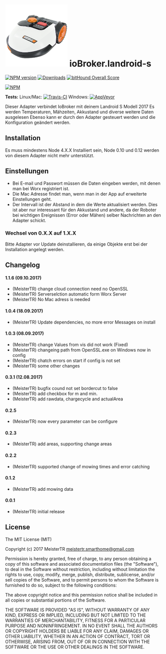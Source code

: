 ![Logo](admin/landroid-s.png)
ioBroker.landroid-s
=============

[![NPM version](http://img.shields.io/npm/v/iobroker.landroid-s.svg)](https://www.npmjs.com/package/iobroker.landroid-s)
[![Downloads](https://img.shields.io/npm/dm/iobroker.landroid-s.svg)](https://www.npmjs.com/package/iobroker.landroid-s)
[![bitHound Overall Score](https://www.bithound.io/github/MeisterTR/ioBroker.landroid-s/badges/score.svg)](https://www.bithound.io/github/MeisterTR/iobroker.landroid-s)

[![NPM](https://nodei.co/npm/iobroker.landroid-s.png?downloads=true)](https://nodei.co/npm/iobroker.landroid-s/)

**Tests:** Linux/Mac: [![Travis-CI](https://api.travis-ci.org/MeisterTR/ioBroker.landroid-s.svg?branch=master)](https://travis-ci.org/MeisterTR/ioBroker.landroid-s)
Windows: [![AppVeyor](https://ci.appveyor.com/api/projects/status/github/MeisterTR/ioBroker.landroid-s?branch=master&svg=true)](https://ci.appveyor.com/project/MeisterTR/ioBroker-landroid-s/)


Dieser Adapter verbindet IoBroker mit deinem Landroid S Modell 2017
Es werden Temperaturen, Mähzeiten, Akkustand und diverse weitere Daten ausgelesen
Ebenso kann er durch den Adapter gesteuert werden und die Konfiguration geändert werden.

## Installation
Es muss mindestens Node 4.X.X Installiert sein, Node 0.10 und 0.12 werden von diesem Adapter nicht mehr unterstützt.

## Einstellungen
- Bei E-mail und Passwort müssen die Daten eingeben werden, mit denen man bei Worx registriert ist.
- Die Mac Adresse findet man, wenn man in der App auf erweiterte Einstellungen geht.
- Der Intervall ist der Abstand in dem die Werte aktualisiert werden.  Dies ist aber nur interessant für den Akkustand und andere, da der Roboter bei wichtigen Ereignissen (Error oder Mähen) selber Nachrichten an den Adapter schickt.

### Wechsel von 0.X.X auf 1.X.X
Bitte Adapter vor Update deinstallieren, da einige Objekte erst bei der Installation angelegt werden.


## Changelog
#### 1.1.6 (09.10.2017)
* (MeisterTR) change cloud connection need no OpenSSL
* (MeisterTR) Serverselction automatic form Worx Server
* (MeisterTR) No Mac adress is needed
#### 1.0.4 (18.09.2017)
* (MeisterTR) Update dependencies, no more error Messages on install
#### 1.0.3 (08.09.2017)
* (MeisterTR) change Values from vis did not work (Fixed)
* (MeisterTR) changeing path from OpenSSL.exe on Windows now in config
* (MeisterTR) chatch errors on start if config is not set
* (MeisterTR) some other changes
#### 0.3.1 (12.08.2017)
* (MeisterTR) bugfix cound not set bordercut to false
* (MeisterTR) add checkbox for m and min.
* (MeisterTR) add rawdata, chargecycle and actualArea
#### 0.2.5
* (MeisterTR) now every parameter can be configure
#### 0.2.3
* (MeisterTR) add areas, supporting change areas
#### 0.2.2
* (MeisterTR) supported change of mowing times and error catching
#### 0.1.2
* (MeisterTR) add mowing data
#### 0.0.1
* (MeisterTR) initial release
 
## License
The MIT License (MIT)

Copyright (c) 2017 MeisterTR <meistertr.smarthome@gmail.com>

Permission is hereby granted, free of charge, to any person obtaining a copy
of this software and associated documentation files (the "Software"), to deal
in the Software without restriction, including without limitation the rights
to use, copy, modify, merge, publish, distribute, sublicense, and/or sell
copies of the Software, and to permit persons to whom the Software is
furnished to do so, subject to the following conditions:

The above copyright notice and this permission notice shall be included in
all copies or substantial portions of the Software.

THE SOFTWARE IS PROVIDED "AS IS", WITHOUT WARRANTY OF ANY KIND, EXPRESS OR
IMPLIED, INCLUDING BUT NOT LIMITED TO THE WARRANTIES OF MERCHANTABILITY,
FITNESS FOR A PARTICULAR PURPOSE AND NONINFRINGEMENT. IN NO EVENT SHALL THE
AUTHORS OR COPYRIGHT HOLDERS BE LIABLE FOR ANY CLAIM, DAMAGES OR OTHER
LIABILITY, WHETHER IN AN ACTION OF CONTRACT, TORT OR OTHERWISE, ARISING FROM,
OUT OF OR IN CONNECTION WITH THE SOFTWARE OR THE USE OR OTHER DEALINGS IN
THE SOFTWARE.
